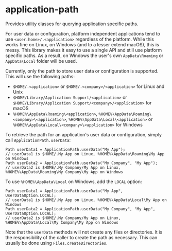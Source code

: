 # application-path

Provides utility classes for querying application specific paths.

For user data or configuration, platform independent applications tend to use `<user.home>/.<application>` regardless of the platform. While this works fine on Linux, on Windows (and to a lesser extend macOS), this is messy. This library makes it easy to use a single API and still use platform specific paths. As a result, on Windows the user's own `AppData\Roaming` or `AppData\Local` folder will be used.

Currently, only the path to store user data or configuration is supported. This will use the following paths:

* `$HOME/.<application>` or `$HOME/.<company>/<application>` for Linux and Unix
* `$HOME/Library/Application Support/<application>` or `$HOME/Library/Application Support/<company>/<application>` for macOS
* `%HOME%\AppData\Roaming\<application>`, `%HOME%\AppData\Roaming\<company>\<application>`, `%HOME%\AppData\Local\<application>` or `%HOME%\AppData\Local\<company>\<application>` for Windows

To retrieve the path for an application's user data or configuration, simply call `ApplicationPath.userData`:

```
Path userData1 = ApplicationPath.userData("My App");
// userData1 is $HOME/.My App on Linux, %HOME%\AppData\Roaming\My App on Windows
Path userData2 = ApplicationPath.userData("My Company", "My App");
// userData2 is $HOME/.My Company/My App on Linux, %HOME%\AppData\Roaming\My Company\My App on Windows
```

To use `%HOME%\AppData\Local` on Windows, add the `LOCAL` option:

```
Path userData1 = ApplicationPath.userData("My App", UserDataOption.LOCAL);
// userData1 is $HOME/.My App on Linux, %HOME%\AppData\Local\My App on Windows
Path userData2 = ApplicationPath.userData("My Company", "My App", UserDataOption.LOCAL);
// userData2 is $HOME/.My Company/My App on Linux, %HOME%\AppData\Local\My Company\My App on Windows
```

Note that the `userData` methods will not create any files or directories. It is the responsibility of the caller to create the path as necessary. This can usually be done using `Files.createDirectories`.
